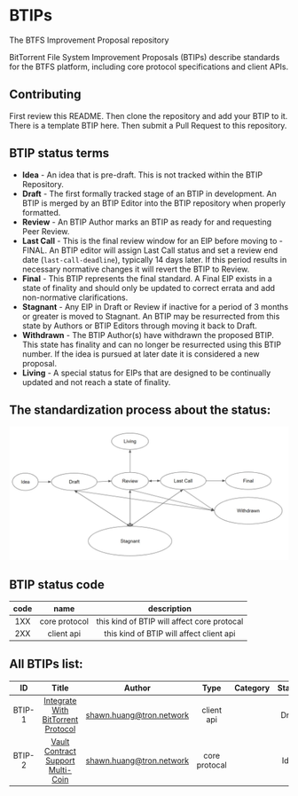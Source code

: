 # BTIPs
The BTFS Improvement Proposal repository

BitTorrent File System Improvement Proposals (BTIPs) describe standards for the BTFS platform, including core protocol specifications and client APIs. 
## Contributing
First review this README. Then clone the repository and add your BTIP to it. There is a template BTIP here. Then submit a Pull Request to this repository.

## BTIP status terms
- **Idea** - An idea that is pre-draft. This is not tracked within the BTIP Repository.
- **Draft** - The first formally tracked stage of an BTIP in development. An BTIP is merged by an BTIP Editor into the BTIP repository when properly formatted.
- **Review** - An BTIP Author marks an BTIP as ready for and requesting Peer Review.
- **Last Call** - This is the final review window for an EIP before moving to - FINAL. An BTIP editor will assign Last Call status and set a review end date (`last-call-deadline`), typically 14 days later. If this period results in necessary normative changes it will revert the BTIP to Review.
- **Final** - This BTIP represents the final standard. A Final EIP exists in a state of finality and should only be updated to correct errata and add non-normative clarifications.
- **Stagnant** - Any EIP in Draft or Review if inactive for a period of 3 months or greater is moved to Stagnant. An BTIP may be resurrected from this state by Authors or BTIP Editors through moving it back to Draft.
- **Withdrawn** - The BTIP Author(s) have withdrawn the proposed BTIP. This state has finality and can no longer be resurrected using this BTIP number. If the idea is pursued at later date it is considered a new proposal.
- **Living** - A special status for EIPs that are designed to be continually updated and not reach a state of finality.
## The standardization process about the status:
![This is the process about the status](BTIP-process-update.jpeg)

## BTIP status code
| code   | name |     description |
| :-----: | :--: | :-------: |
| 1XX |  core protocol  | this kind of BTIP will affect core protocal |
| 2XX |  client api  | this kind of BTIP will affect client api |compatible |

## All BTIPs list:
|   ID   |    Title     | Author |  Type  | Category | Status |
|  :---: | :----------: | :----: | :----: |  :----:  | :----: |
| BTIP-1 |  [Integrate With BitTorrent Protocol](BTIPS/BTIP-1.md)  | <shawn.huang@tron.network> | client api | | Draft |
| BTIP-2 |  [Vault Contract Support Multi-Coin](BTIPS/BTIP-2.md)  | <shawn.huang@tron.network> | core protocal | | Idea |


